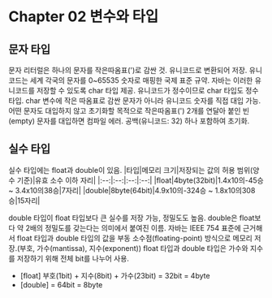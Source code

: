 # Chapter 02 변수와 타입
## 문자 타입
문자 리터럴은 하나의 문자를 작은따옴표(')로 감싼 것. 유니코드로 변환되어 저장. 유니코드는 세계 각국의 문자를 0~65535 숫자로 매핑한 국제 표준 규약. 자바는 이러한 유니코드를 저장할 수 있도록 char 타입 제공.
유니코드가 정수이므로 char 타입도 정수 타입. char 변수에 작은 따옴표로 감싼 문자가 아니라 유니코드 숫자를 직접 대입 가능.
어떤 문자도 대입하지 않고 초기화할 목적으로 작은따옴표(') 2개를 연달아 붙인 빈(empty) 문자를 대입하면 컴파일 에러. 공백(유니코드: 32) 하나 포함하여 초기화.

## 실수 타입
실수 타입에는 float과 double이 있음.
|타입|메모리 크기|저장되는 값의 허용 범위(양수 기준)|유효 소수 이하 자리|
|:--:|:--:|:--:|:--:|
|float|4byte(32bit)|1.4x10의-45승 ~ 3.4x10의38승|7자리|
|double|8byte(64bit)|4.9x10의-324승 ~ 1.8x10의308승|15자리|

double 타입이 float 타입보다 큰 실수를 저장 가능, 정밀도도 높음. double은 float보다 약 2배의 정밀도를 갖는다는 의미에서 붙여진 이름.
자바는 IEEE 754 표준에 근거해서 float 타입과 double 타입의 값을 부동 소수점(floating-point) 방식으로 메모리 저장.(부호, 가수(mantissa), 지수(exponent))
float 타입과 double 타입은 가수와 지수를 저장하기 위해 전체 bit를 나누어 사용.
* [float] 부호(1bit) + 지수(8bit) + 가수(23bit) = 32bit = 4byte
* [double] = 64bit = 8byte
